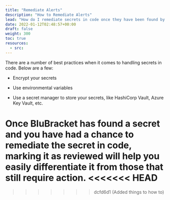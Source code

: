 ```yaml
---
title: "Remediate Alerts"
description: "How to Remediate Alerts"
lead: "How do I remediate secrets in code once they have been found by BluBracket?"
date: 2022-01-12T02:48:57+00:00
draft: false
weight: 300
toc: true
resources:
  - src: 
---
```


There are a number of best practices when it comes to handling secrets in code.  Below are a few:

* Encrypt your secrets

* Use environmental variables

* Use a secret manager to store your secrets, like HashiCorp Vault, Azure Key Vault, etc.

Once BluBracket has found a secret and you have had a chance to remediate the secret in code, marking it as reviewed will help you easily differentiate it from those that still require action.
<<<<<<< HEAD
=======

>>>>>>> dcfd6d1 (Added things to how to)
